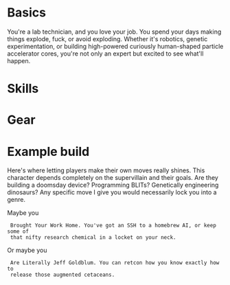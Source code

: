 # Basics

You're a lab technician, and you love your job. You spend your days making
things explode, fuck, or avoid exploding. Whether it's robotics, genetic
experimentation, or building high-powered curiously human-shaped particle
accelerator cores, you're not only an expert but excited to see what'll happen.

# Skills

# Gear

# Example build

Here's where letting players make their own moves really shines. This character
depends completely on the supervillain and their goals. Are they building a
doomsday device? Programming BLITs? Genetically engineering dinosaurs? Any
specific move I give you would necessarily lock you into a genre.

Maybe you

     Brought Your Work Home. You've got an SSH to a homebrew AI, or keep some of
     that nifty research chemical in a locket on your neck.

Or maybe you

     Are Literally Jeff Goldblum. You can retcon how you know exactly how to
     release those augmented cetaceans.

